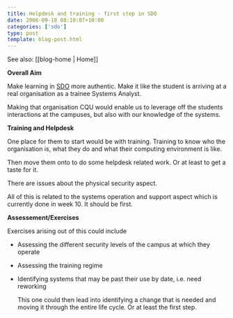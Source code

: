 ```yaml
---
title: Helpdesk and training - first step in SDO
date: 2006-09-18 08:10:07+10:00
categories: ['sdo']
type: post
template: blog-post.html
---
```


See also: [[blog-home | Home]]

**Overall Aim**

Make learning in [SDO](http://webfuse.cqu.edu.au/Courses/2006/T2/COIS20025/) more authentic. Make it like the student is arriving at a real organisation as a trainee Systems Analyst.

Making that organisation CQU would enable us to leverage off the students interactions at the campuses, but also with our knowledge of the systems.

**Training and Helpdesk**

One place for them to start would be with training. Training to know who the organisation is, what they do and what their computing environment is like.

Then move them onto to do some helpdesk related work. Or at least to get a taste for it.

There are issues about the physical security aspect.

All of this is related to the systems operation and support aspect which is currently done in week 10. It should be first.

**Assessement/Exercises**

Exercises arising out of this could include

- Assessing the different security levels of the campus at which they operate
- Assessing the training regime
- Identifying systems that may be past their use by date, i.e. need reworking
    
    This one could then lead into identifying a change that is needed and moving it through the entire life cycle. Or at least the first step.